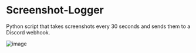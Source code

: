 # Screenshot-Logger
Python script that takes screenshots every 30 seconds and sends them to a Discord webhook.

![image](https://cdn.upload.systems/uploads/d1VGgw3U.png)
